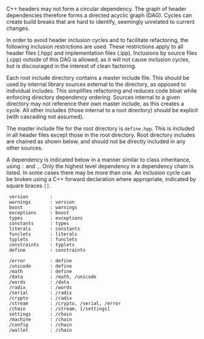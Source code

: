 C++ headers may not form a circular dependency. The graph of header dependencies therefore forms a directed acyclic graph (DAG). Cycles can create build breaks that are hard to identify, seemingly unrelated to current changes.

In order to avoid header inclusion cycles and to facilitate refactoring, the following inclusion restrictions are used. These restrictions apply to all header files (.hpp) and implementation files (.ipp). Inclusions by source files (.cpp) outside of this DAG is allowed, as it will not cause inclusion cycles, but is discouraged in the interest of clean factoring.

Each root include directory contains a master include file. This should be used by internal library sources external to the directory, as opposed to individual includes. This simplifies refactoring and reduces code bloat while enforcing directory dependency ordering. Sources internal to a given directory may not reference their own master include, as this creates a cycle. All other includes (those internal to a root directory) should be explicit (with cascading not assumed).

The master include file for the root directory is `define.hpp`. This is included in all header files except those in the root directory. Root directory includes are chained as shown below, and should not be directly included in any other sources.

A dependency is indicated below in a manner similar to class inheritance, using `:` and `,`. Only the highest level dependency in a dependency chain is listed. In some cases there may be more than one. An inclusion cycle can be broken using a C++ forward declaration where appropriate, indicated by square braces `[]`.

```
 version        : 
 warnings       : version
 boost          : warnings
 exceptions     : boost
 types          : exceptions
 constants      : types
 literals       : constants
 funclets       : literals
 typlets        : funclets
 constraints    : typlets
 define         : constraints

 /error         : define
 /unicode       : define
 /math          : define
 /data          : /math, /unicode
 /words         : /data
 /radix         : /words
 /serial        : /radix
 /crypto        : /radix
 /stream        : /crypto, /serial, /error
 /chain         : /stream, [/settings]
 settings       : /chain
 /machine       : /chain
 /config        : /chain
 /wallet        : /chain
```